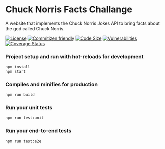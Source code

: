 # Chuck Norris Facts Challange

A website that implements the Chuck Norris Jokes API to bring facts about the god called Chuck Norris.

[![License](https://img.shields.io/github/license/hebertpaziam/chuck-norris-app)](https://github.com/hebertpaziam/chuck-norris-app/blob/main/LICENSE)
[![Commitizen friendly](https://img.shields.io/badge/commitizen-friendly-brightgreen.svg)](http://commitizen.github.io/cz-cli/)
[![Code Size](https://img.shields.io/github/languages/code-size/hebertpaziam/chuck-norris-app?label=size)](https://github.com/hebertpaziam/chuck-norris-app)
[![Vulnerabilities](https://img.shields.io/snyk/vulnerabilities/github/hebertpaziam/chuck-norris-app)](https://github.com/hebertpaziam/chuck-norris-app)
[![Coverage Status](https://img.shields.io/coveralls/github/hebertpaziam/chuck-norris-app.svg)](https://coveralls.io/github/hebertpaziam/chuck-norris-app)

### Project setup and run with hot-reloads for development

```sh
npm install
npm start
```

### Compiles and minifies for production

```sh
npm run build
```

### Run your unit tests

```sh
npm run test:unit
```

### Run your end-to-end tests

```sh
npm run test:e2e
```
